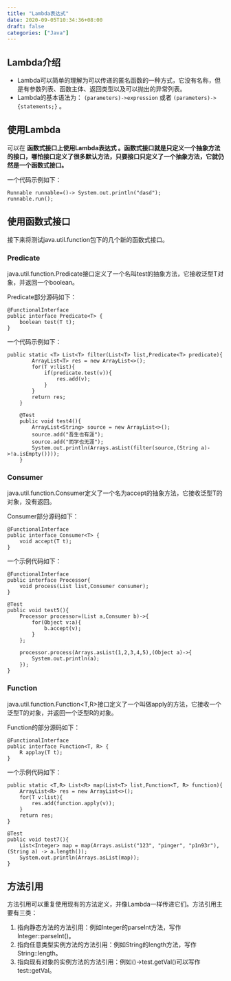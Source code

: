 ```yaml
---
title: "Lambda表达式"
date: 2020-09-05T10:34:36+08:00
draft: false
categories: ["Java"]
---
```


## Lambda介绍
- Lambda可以简单的理解为可以传递的匿名函数的一种方式，它没有名称，但是有参数列表、函数主体、返回类型以及可以抛出的异常列表。
- Lambda的基本语法为： `(parameters)->expression` 或者 `(parameters)->{statements;}` 。

## 使用Lambda
可以在 **函数式接口上使用Lambda表达式 。函数式接口就是只定义一个抽象方法的接口，哪怕接口定义了很多默认方法，只要接口只定义了一个抽象方法，它就仍然是一个函数式接口。** 

一个代码示例如下：

    Runnable runnable=()-> System.out.println("dasd");
    runnable.run();

## 使用函数式接口
接下来将测试java.util.function包下的几个新的函数式接口。

### Predicate
java.util.function.Predicate<T>接口定义了一个名叫test的抽象方法，它接收泛型T对象，并返回一个boolean。

Predicate部分源码如下：

	@FunctionalInterface
	public interface Predicate<T> {
		boolean test(T t);
	}

一个代码示例如下：

	public static <T> List<T> filter(List<T> list,Predicate<T> predicate){
	        ArrayList<T> res = new ArrayList<>();
	        for(T v:list){
	            if(predicate.test(v)){
	                res.add(v);
	            }
	        }
	        return res;
	    }
	
	    @Test
	    public void test4(){
	        ArrayList<String> source = new ArrayList<>();
	        source.add("吾生也有涯");
	        source.add("而学也无涯");
	        System.out.println(Arrays.asList(filter(source,(String a)->!a.isEmpty())));
	    }

### Consumer
java.util.function.Consumer<T>定义了一个名为accept的抽象方法，它接收泛型T的对象，没有返回。

Consumer部分源码如下：

	@FunctionalInterface
	public interface Consumer<T> {
		void accept(T t);
	}

一个示例代码如下：

	@FunctionalInterface
    public interface Processor{
        void process(List list,Consumer consumer);
    }

    @Test
    public void test5(){
        Processor processor=(List a,Consumer b)->{
            for(Object v:a){
                b.accept(v);
            }
        };

        processor.process(Arrays.asList(1,2,3,4,5),(Object a)->{
            System.out.println(a);
        });
    }

### Function
java.util.function.Function<T,R>接口定义了一个叫做apply的方法，它接收一个泛型T的对象，并返回一个泛型R的对象。

Function的部分源码如下：

	@FunctionalInterface
	public interface Function<T, R> {
		R applay(T t);
	}

一个示例代码如下：

	public static <T,R> List<R> map(List<T> list,Function<T, R> function){
        ArrayList<R> res = new ArrayList<>();
        for(T v:list){
            res.add(function.apply(v));
        }
        return res;
    }

    @Test
    public void test7(){
        List<Integer> map = map(Arrays.asList("123", "pinger", "p1n93r"), (String a) -> a.length());
        System.out.println(Arrays.asList(map));
    }

## 方法引用
方法引用可以重复使用现有的方法定义，并像Lambda一样传递它们。方法引用主要有三类：

1. 指向静态方法的方法引用：例如Integer的parseInt方法，写作Integer::parseInt()。
2. 指向任意类型实例方法的方法引用：例如String的length方法，写作String::length。
3. 指向现有对象的实例方法的方法引用：例如()->test.getVal()可以写作test::getVal。



